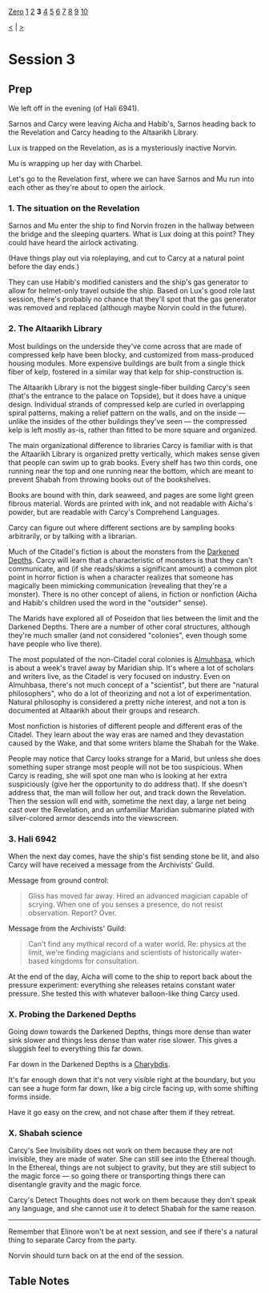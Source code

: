 [Zero](./Session0.md) [1](./Session1.md) [2](./Session2.md) **3** [4](./Session4.md) [5](./Session5.md) [6](./Session6.md) [7](./Session7.md) [8](./Session8.md) [9](./Session9.md) [10](./Session10.md)

[<](./Session2.md) | [>](./Session4.md)

# Session 3

## Prep

We left off in the evening (of Hali 6941).

Sarnos and Carcy were leaving Aicha and Habib's, Sarnos heading back to the Revelation and Carcy heading to the Altaarikh Library.

Lux is trapped on the Revelation, as is a mysteriously inactive Norvin.

Mu is wrapping up her day with Charbel.

Let's go to the Revelation first, where we can have Sarnos and Mu run into each other as they're about to open the airlock.

### 1. The situation on the Revelation

Sarnos and Mu enter the ship to find Norvin frozen in the hallway between the bridge and the sleeping quarters. What is Lux doing at this point? They could have heard the airlock activating.

(Have things play out via roleplaying, and cut to Carcy at a natural point before the day ends.)

They can use Habib's modified canisters and the ship's gas generator to allow for helmet-only travel outside the ship. Based on Lux's good role last session, there's probably no chance that they'll spot that the gas generator was removed and replaced (although maybe Norvin could in the future).

### 2. The Altaarikh Library

Most buildings on the underside they've come across that are made of compressed kelp have been blocky, and customized from mass-produced housing modules. More expensive buildings are built from a single thick fiber of kelp, fostered in a similar way that kelp for ship-construction is.

The Altaarikh Library is not the biggest single-fiber building Carcy's seen (that's the entrance to the palace on Topside), but it does have a unique design. Individual strands of compressed kelp are curled in overlapping spiral patterns, making a relief pattern on the walls, and on the inside — unlike the insides of the other buildings they've seen — the compressed kelp is left mostly as-is, rather than fitted to be more square and organized.

The main organizational difference to libraries Carcy is familiar with is that the Altaarikh Library is organized pretty vertically, which makes sense given that people can swim up to grab books. Every shelf has two thin cords, one running near the top and one running near the bottom, which are meant to prevent Shabah from throwing books out of the bookshelves.

Books are bound with thin, dark seaweed, and pages are some light green fibrous material. Words are printed with ink, and not readable with Aicha's powder, but are readable with Carcy's Comprehend Languages.

Carcy can figure out where different sections are by sampling books arbitrarily, or by talking with a librarian.

Much of the Citadel's fiction is about the monsters from the [Darkened Depths](../World/Poseidon/Darkened_Depths.md). Carcy will learn that a characteristic of monsters is that they can't communicate, and (if she reads/skims a significant amount) a common plot point in horror fiction is when a character realizes that someone has magically been mimicking communication (revealing that they're a monster). There is no other concept of aliens, in fiction or nonfiction (Aicha and Habib's children used the word in the "outsider" sense).

The Marids have explored all of Poseidon that lies between the limit and the Darkened Depths. There are a number of other coral structures, although they're much smaller (and not considered "colonies", even though some have people who live there).

The most populated of the non-Citadel coral colonies is [Almuhbasa](../World/Poseidon/Almuhbasa.md), which is about a week's travel away by Maridian ship. It's where a lot of scholars and writers live, as the Citadel is very focused on industry. Even on Almuhbasa, there's not much concept of a "scientist", but there are "natural philosophers", who do a lot of theorizing and not a lot of experimentation. Natural philosophy is considered a pretty niche interest, and not a ton is documented at Altaarikh about their groups and research.

Most nonfiction is histories of different people and different eras of the Citadel. They learn about the way eras are named and they devastation caused by the Wake, and that some writers blame the Shabah for the Wake.

People may notice that Carcy looks strange for a Marid, but unless she does something super strange most people will not be too suspicious. When Carcy is reading, she will spot one man who is looking at her extra suspiciously (give her the opportunity to do address that). If she doesn't address that, the man will follow her out, and track down the Revelation. Then the session will end with, sometime the next day, a large net being cast over the Revelation, and an unfamiliar Maridian submarine plated with silver-colored armor descends into the viewscreen.

### 3. Hali 6942

When the next day comes, have the ship's fist sending stone be lit, and also Carcy will have received a message from the Archivists' Guild.

Message from ground control:

> Gliss has moved far away. Hired an advanced magician capable of scrying. When one of you senses a presence, do not resist observation. Report? Over.

Message from the Archivists' Guild:

> Can't find any mythical record of a water world. Re: physics at the limit, we're finding magicians and scientists of historically water-based kingdoms for consultation.

At the end of the day, Aicha will come to the ship to report back about the pressure experiment: everything she releases retains constant water pressure. She tested this with whatever balloon-like thing Carcy used.

### X. Probing the Darkened Depths

Going down towards the Darkened Depths, things more dense than water sink slower and things less dense than water rise slower. This gives a sluggish feel to everything this far down.

Far down in the Darkened Depths is a [Charybdis](https://www.5esrd.com/database/creature/charybdis/).

It's far enough down that it's not very visible right at the boundary, but you can see a huge form far down, like a big circle facing up, with some shifting forms inside.

Have it go easy on the crew, and not chase after them if they retreat.

### X. Shabah science

Carcy's See Invisibility does not work on them because they are not invisible, they are made of water. She can still see into the Ethereal though. In the Ethereal, things are not subject to gravity, but they are still subject to the magic force — so going there or transporting things there can disentangle gravity and the magic force.

Carcy's Detect Thoughts does not work on them because they don't speak any language, and she cannot use it to detect Shabah for the same reason.

---

Remember that Elinore won't be at next session, and see if there's a natural thing to separate Carcy from the party.

Norvin should turn back on at the end of the session.

## Table Notes
